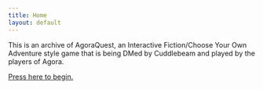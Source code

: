 ```yaml
---
title: Home
layout: default
---
```



This is an archive of AgoraQuest, an Interactive Fiction/Choose Your Own Adventure style game that is being DMed by Cuddlebeam and played by the players of Agora.

[Press here to begin.](updates/update0.html)
